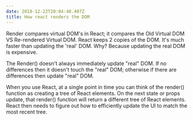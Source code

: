 ```yaml
---
date: 2018-12-22T20:04:40.407Z
title: How react renders the DOM
---
```

Render compares virtual DOM's in React; it compares the Old Virtual DOM VS Re-rendered Virtual DOM.  React keeps 2 copies of the DOM. 
It's much faster than updating the 'real' DOM.  Why? Because updating the real DOM is expensive. 

The Render() doesn't always immediately update "real" DOM.  If no differences then it doesn't touch the "real" DOM; otherwise if there are differences then update "real" DOM.  

When you use React, at a single point in time you can think of the render() function as creating a tree of React elements. On the next state or props update, that render() function will return a different tree of React elements. React then needs to figure out how to efficiently update the UI to match the most recent tree.

 
